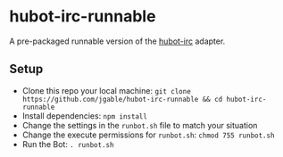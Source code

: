 hubot-irc-runnable
==================

A pre-packaged runnable version of the [hubot-irc](https://github.com/nandub/hubot-irc) adapter.

## Setup
- Clone this repo your local machine: `git clone https://github.com/jgable/hubot-irc-runnable && cd hubot-irc-runnable`
- Install dependencies: `npm install`
- Change the settings in the `runbot.sh` file to match your situation
- Change the execute permissions for `runbot.sh`: `chmod 755 runbot.sh`
- Run the Bot: `. runbot.sh`